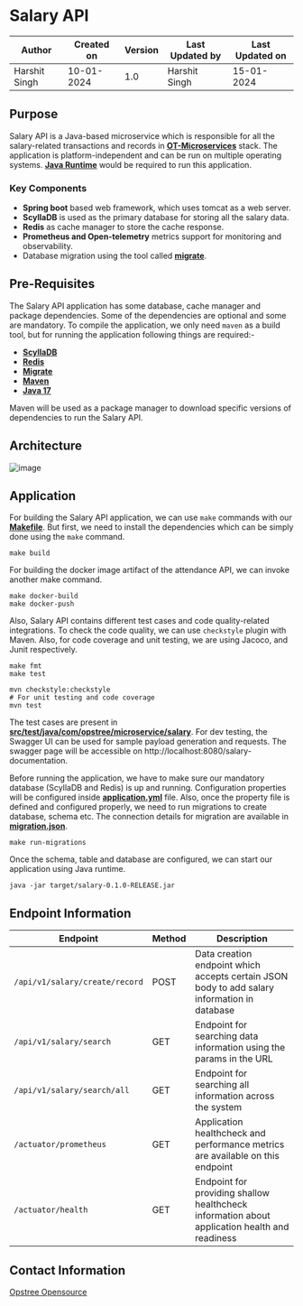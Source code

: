 # Salary API

| Author | Created on  | Version    | Last Updated by | Last Updated on |
| -------- | ------- | -------------- | --------------| ---------------- |
| Harshit Singh  | 10-01-2024  | 1.0   | Harshit Singh | 15-01-2024 |

## Purpose

Salary API is a Java-based microservice which is responsible for all the salary-related transactions and records in **[OT-Microservices](https://github.com/OT-MICROSERVICES)** stack. The application is platform-independent and can be run on multiple operating systems. **[Java Runtime](https://www.java.com/en/download/manual.jsp)** would be required to run this application.

### Key Components  

- **Spring boot** based web framework, which uses tomcat as a web server.
- **ScyllaDB** is used as the primary database for storing all the salary data.
- **Redis** as cache manager to store the cache response.
- **Prometheus and Open-telemetry** metrics support for monitoring and observability.
- Database migration using the tool called **[migrate](https://github.com/golang-migrate/migrate)**.

## Pre-Requisites

The Salary API application has some database, cache manager and package dependencies. Some of the dependencies are optional and some are mandatory. To compile the application, we only need `maven` as a build tool, but for running the application following things are required:-

- **[ScyllaDB](https://www.scylladb.com/)**
- **[Redis](https://redis.io/)**
- **[Migrate](https://github.com/golang-migrate/migrate)**
- **[Maven](https://maven.apache.org/)**
- **[Java 17](https://www.digitalocean.com/community/tutorials/how-to-install-java-with-apt-on-ubuntu-22-04)**

Maven will be used as a package manager to download specific versions of dependencies to run the Salary API.

## Architecture

![image](https://github.com/avengers-p7/Documentation/assets/156056444/9188610e-121d-4f9a-ac6d-a1145970dd46)

## Application

For building the Salary API application, we can use `make` commands with our **[Makefile](./Makefile)**. But first, we need to install the dependencies which can be simply done using the `make` command.

```shell
make build
```

For building the docker image artifact of the attendance API, we can invoke another make command.

```shell
make docker-build
make docker-push
```

Also, Salary API contains different test cases and code quality-related integrations. To check the code quality, we can use `checkstyle` plugin with Maven. Also, for code coverage and unit testing, we are using Jacoco, and Junit respectively.

```shell
make fmt
make test
```

```shell
mvn checkstyle:checkstyle
# For unit testing and code coverage
mvn test
```

The test cases are present in **[src/test/java/com/opstree/microservice/salary](./src/test/java/com/opstree/microservice/salary)**. For dev testing, the Swagger UI can be used for sample payload generation and requests. The swagger page will be accessible on http://localhost:8080/salary-documentation.

Before running the application, we have to make sure our mandatory database (ScyllaDB and Redis) is up and running. Configuration properties will be configured inside **[application.yml](./src/main/resources/application.yml)** file. Also, once the property file is defined and configured properly, we need to run migrations to create database, schema etc. The connection details for migration are available in **[migration.json](./migration.json)**.

```shell
make run-migrations
```

Once the schema, table and database are configured, we can start our application using Java runtime.

```shell
java -jar target/salary-0.1.0-RELEASE.jar
```

## Endpoint Information

| **Endpoint**                   | **Method** | **Description**                                                                               |
|--------------------------------|------------|-----------------------------------------------------------------------------------------------|
| `/api/v1/salary/create/record` | POST       | Data creation endpoint which accepts certain JSON body to add salary information in database  |
| `/api/v1/salary/search`        | GET        | Endpoint for searching data information using the params in the URL                           |
| `/api/v1/salary/search/all`    | GET        | Endpoint for searching all information across the system                                      |
| `/actuator/prometheus`         | GET        | Application healthcheck and performance metrics are available on this endpoint                |
| `/actuator/health`             | GET        | Endpoint for providing shallow healthcheck information about application health and readiness |

## Contact Information

[Opstree Opensource](mailto:opensource@opstree.com)
